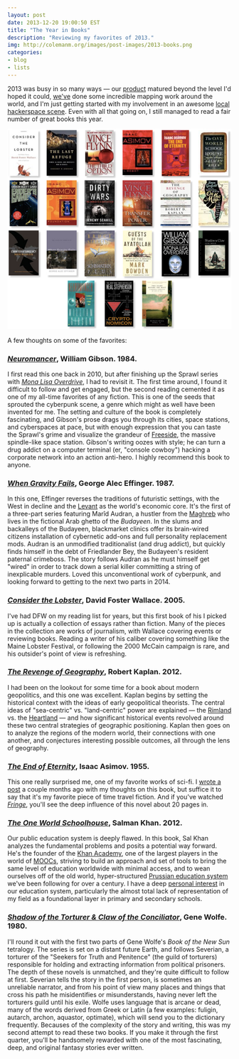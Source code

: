 ```yaml
---
layout: post
date: 2013-12-20 19:00:50 EST
title: "The Year in Books"
description: "Reviewing my favorites of 2013."
img: http://colemanm.org/images/post-images/2013-books.png
categories:
- blog
- lists
---
```


2013 was busy in so many ways &mdash; our [product](http://fulcrumapp.com) matured beyond the level I'd hoped it could, [we've](http://spatialnetworks.com) done some incredible mapping work around the world, and I'm just getting started with my involvement in an awesome [local hackerspace scene](http://www.meetup.com/Tampa-Hackerspace/events/156285982/). Even with all that going on, I still managed to read a fair number of great books this year.

![Year in Books](/images/post-images/2013-books.png)

A few thoughts on some of the favorites:

### _[Neuromancer](https://www.goodreads.com/book/show/22328.Neuromancer)_, William Gibson. 1984.

I first read this one back in 2010, but after finishing up the Sprawl series with _[Mona Lisa Overdrive](https://www.goodreads.com/book/show/154091.Mona_Lisa_Overdrive)_, I had to revisit it. The first time around, I found it difficult to follow and get engaged, but the second reading cemented it as one of my all-time favorites of any fiction. This is one of the seeds that sprouted the cyberpunk scene, a genre which might as well have been invented for me. The setting and culture of the book is completely fascinating, and Gibson's prose drags you through its cities, space stations, and cyberspaces at pace, but with enough expression that you can taste the Sprawl's grime and visualize the grandeur of [Freeside](http://bluesuncorp.co.uk/files/articles/neuromancer-concept-art/32_freeside_ext.jpg), the massive spindle-like space station. Gibson's writing oozes with style; he can turn a drug addict on a computer terminal (er, "console cowboy") hacking a corporate network into an action anti-hero. I highly recommend this book to anyone.

### _[When Gravity Fails](https://www.goodreads.com/book/show/132694.When_Gravity_Fails)_, George Alec Effinger. 1987.

In this one, Effinger reverses the traditions of futuristic settings, with the West in decline and the [Levant](http://en.wikipedia.org/wiki/Levant) as the world's economic core. It's the first of a three-part series featuring Marîd Audran, a hustler from the [Maghreb](http://en.wikipedia.org/wiki/Maghreb) who lives in the fictional Arab ghetto of the _Budayeen_. In the slums and backalleys of the Budayeen, blackmarket clinics offer its brain-wired citizens installation of cybernetic add-ons and full personality replacement mods. Audran is an unmodified traditionalist (and drug addict), but quickly finds himself in the debt of Friedlander Bey, the Budayeen's resident paternal crimeboss. The story follows Audran as he must himself get "wired" in order to track down a serial killer committing a string of inexplicable murders. Loved this unconventional work of cyberpunk, and looking forward to getting to the next two parts in 2014.

### _[Consider the Lobster]()_, David Foster Wallace. 2005.

I've had DFW on my reading list for years, but this first book of his I picked up is actually a collection of essays rather than fiction. Many of the pieces in the collection are works of journalism, with Wallace covering events or reviewing books. Reading a writer of his caliber covering something like the Maine Lobster Festival, or following the 2000 McCain campaign is rare, and his outsider's point of view is refreshing.

### _[The Revenge of Geography](https://www.goodreads.com/book/show/13330422-the-revenge-of-geography)_, Robert Kaplan. 2012.

I had been on the lookout for some time for a book about modern geopolitics, and this one was excellent. Kaplan begins by setting the historical context with the ideas of early geopolitical theorists. The central ideas of "sea-centric" vs. "land-centric" power are explained &mdash; the [Rimland](http://en.wikipedia.org/wiki/Rimland) vs. the [Heartland](http://en.wikipedia.org/wiki/The_Geographical_Pivot_of_History) &mdash; and how significant historical events revolved around these two central strategies of geographic positioning. Kaplan then goes on to analyze the regions of the modern world, their connections with one another, and conjectures interesting possible outcomes, all through the lens of geography.

### _[The End of Eternity](https://www.goodreads.com/book/show/509784.The_End_of_Eternity)_, Isaac Asimov. 1955.

This one really surprised me, one of my favorite works of sci-fi. I [wrote a post](/post/upwhen-and-downwhen/) a couple months ago with my thoughts on this book, but suffice it to say that it's my favorite piece of time travel fiction. And if you've watched _[Fringe](http://en.wikipedia.org/wiki/Fringe_(TV_series))_, you'll see the deep influence of this novel about 20 pages in.

### _[The One World Schoolhouse](https://www.goodreads.com/book/show/15898640-the-one-world-schoolhouse)_, Salman Khan. 2012.

Our public education system is deeply flawed. In this book, Sal Khan analyzes the fundamental problems and posits a potential way forward. He's the founder of the [Khan Academy](https://www.khanacademy.org/), one of the largest players in the world of [MOOCs](http://en.wikipedia.org/wiki/Massive_open_online_course), striving to build an approach and set of tools to bring the same level of education worldwide with minimal access, and to wean ourselves off of the old world, hyper-structured [Prussian education system](http://en.wikipedia.org/wiki/Prussian_education_system#Emulation_of_the_Prussian_education_system_in_the_United_States) we've been following for over a century. I have a deep [personal interest](http://colemanm.org/talks/fixing-geography-in-education/) in our education system, particularly the almost total lack of representation of my field as a foundational layer in primary and secondary schools.

### _[Shadow of the Torturer & Claw of the Conciliator](https://www.goodreads.com/book/show/40992.Shadow_and_Claw)_, Gene Wolfe. 1980.

I'll round it out with the first two parts of Gene Wolfe's _Book of the New Sun_ tetralogy. The series is set on a distant future Earth, and follows Severian, a torturer of the "Seekers for Truth and Penitence" (the guild of torturers) responsible for holding and extracting information from political prisoners. The depth of these novels is unmatched, and they're quite difficult to follow at first. Severian tells the story in the first person, is sometimes an unreliable narrator, and from his point of view many places and things that cross his path he misidentifies or misunderstands, having never left the torturers guild until his exile. Wolfe uses language that is arcane or dead, many of the words derived from Greek or Latin (a few examples: fuligin, autarch, archon, aquastor, optimate), which will send you to the dictionary frequently. Becauses of the complexity of the story and writing, this was my second attempt to read these two books. If you make it through the first quarter, you'll be handsomely rewarded with one of the most fascinating, deep, and original fantasy stories ever written.
